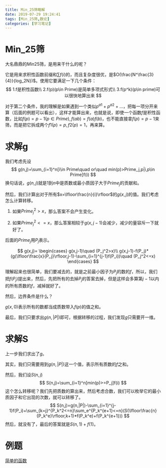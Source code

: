 ```yaml
---
title: Min_25筛略解
date: 2019-07-29 19:24:41
tags: [Min_25筛,数论]
categories: [学习笔记]
---
```


# Min_25筛

大名鼎鼎的$Min25$筛，是用来干什么的呢？

它是用来求积性函数前缀和$\sum f(i)$的，而且复杂度很优，是$O(\frac{N^\frac{3}{4}}{log_2N})$。使用它要满足一下几个条件：
$$
1.f是积性函数\\
2.f(p)(p\in Prime)是简单多项式形式\\
3.f(p^k)(p\in prime)可以很快地算出来
$$
<!--more-->

对于第二个条件，我的理解是如果遇到一个类似$p^{a1}+p^{a2}+...$，把每一项分开来算（后面的例题可以看出），这样才能算出来，也就是说，即使一个函数$f$是积性函数，比如$f(p)=p-1(p\in Prime),f(ab)=f(a)f(b)$，也不能直接拿$f(p)=p-1$来筛，而是把它拆成两个$f1(p)=p,f2(p)=1$，再来算。

# 求解g

我们考虑先设
$$
g(n,j)=\sum_{i=1}^n[i\in Prime\quad or\quad min(p)>Prime_j,p|i,p\in Prime]f(i)
$$
换句话说，$g(n,j)$就是$1$到$n$中是质数或最小质因子大于$Prime_j$的贡献和。

然后，我们计算出对于所有$x=\lfloor\frac{n}{i}\rfloor$的$g(x,j)$的值。我们考虑怎么计算转移。

1. 如果$Prime_j^2>x$，那么答案不会产生变化。

2. 如果$Prime_j^2<=x$，那么答案相较于$g(x,j-1)$会减少，减少的量容斥一下就好了。

后面的$Prime_j$用$P_j$表示。

$$
g(x,j)=
\begin{cases}
g(x,j-1)\quad (P_j^2>x)\\
g(x,j-1)-f(P_j)*(g(\lfloor\frac{x}{P_j}\rfloor,j-1)-\sum_{i=1}^{j-1}f(P_i))\quad (P_j^2<=x)
\end{cases}
$$

理解起来也很简单，我们要减去的，就是之前最小因子为$P_j$的数的$f$，所以，我们把$f(P_j)$提出来，然后，先把所有的去掉$P_j$的答案去掉，但是这样会多算第$j-1$以内的所有质数的$f$，减掉就好了。

然后，边界条件是什么？

$g(x,0)$表示所有的数都当成质数带入$f(p)$的值之和。

最后，我们只要求出$g(n,|P|)$即可，根据转移的过程，我们发现$g$只需要开一维。

# 求解S

上一步我们求出了$g$。

其实，我们只需要用到$g(n,|P|)$这一个值，表示所有质数的$f$之和。

然后，我们设$S(n,j)$
$$
S(n,j)=\sum_{i=1}^n[min(p)>=P_j]f(i)
$$
这个怎么转移呢？我们先把质数的算出来，然后考虑合数，我们可以枚举它的最小质因子和它出现的次数，就可以转移了。
$$
S(n,j)=g(n,|P|)-\sum_{i=1}^{j-1}f(P_i)+\sum_{k=j}^{P_k^2<=n}\sum_e^{P_k^{e+1}<=n}(S(\lfloor\frac{n}{P_k^e}\rfloor,k+1)*f(P_k^e)+f(P_k^{e+1}))
$$
然后，就没有了，最后的答案就是$S(n,1)+f(1)$。

# 例题

[简单的函数](https://cmwqf.github.io/2019/07/29/LOJ6053-%E7%AE%80%E5%8D%95%E7%9A%84%E5%87%BD%E6%95%B0/)